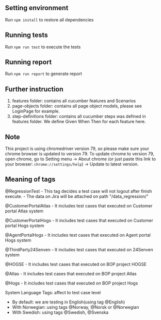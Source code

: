 ## Setting environment

Run `npm install` to restore all dependencies

## Running tests

Run `npm run test` to execute the tests

## Running report

Run `npm run report` to generate report

## Further instruction

1. features folder: contains all cucumber features and Scenarios
2. page-objects folder: contains all page object models, please see LoginPage for example.
3. step-definitions folder: contains all cucumber steps was defined in features folder. We define Given When Then for each feature here.

## Note

This project is using chromedriver version 79, so please make sure your chrome browser is updated to version 79. To update chrome to version 79, open chrome, go to Setting menu -> About chrome (or just paste this link to your browser: `chrome://settings/help`) -> Update to latest version.

## Meaning of tags

@RegressionTest
    - This tag decides a test case will not logout after finish execute.
    - The data on Jira will be attached on path "/data_regression/"

@CustomerPortalAtlas
    - It includes test cases that executed on Customer portal Atlas system

@CustomerPortalHogs
    - It includes test cases that executed on Customer portal Hogs system

@AgentPortalHogs
    - It includes test cases that executed on Agent portal Hogs system

@ThirdParty24Senven
    - It includes test cases that executed on 24Senven system

@HOGSE
    - It includes test cases that executed on BOP project HOGSE

@Atlas
    - It includes test cases that executed on BOP project Atlas

@Hogs
    - It includes test cases that executed on BOP project Hogs


System Language Tags: affect to test case level

- By default: we are testing in English(using tag @English)
- With Norwegian: using tags @Norway, @Norsk or @Norwegian
- With Swedish: using tags @Swedish, @Svenska
